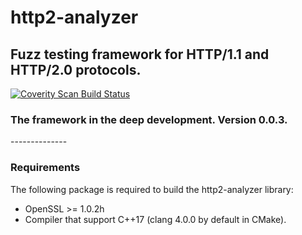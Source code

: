 # http2-analyzer
<h2>Fuzz testing framework for HTTP/1.1 and HTTP/2.0 protocols.</h2>

<a href="https://scan.coverity.com/projects/vitaliy-grigoriev-http2-analyzer">
  <img alt="Coverity Scan Build Status"
       src="https://scan.coverity.com/projects/10369/badge.svg"/>
</a>

<h3><b>The framework in the deep development.</b> Version 0.0.3.</h3>
--------------

<h3><b>Requirements</b></h3>

The following package is required to build the http2-analyzer library:

* OpenSSL >= 1.0.2h
* Compiler that support C++17 (clang 4.0.0 by default in CMake).

